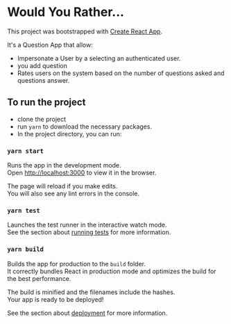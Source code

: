 # Would You Rather...

This project was bootstrapped with [Create React App](https://github.com/facebook/create-react-app).

It's a Question App that allow:

- Impersonate a User by a selecting an authenticated user.
- you add question
- Rates users on the system based on the number of questions asked and questions answer.

## To run the project

- clone the project
- run `yarn` to download the necessary packages.
- In the project directory, you can run:

### `yarn start`

Runs the app in the development mode.<br />
Open [http://localhost:3000](http://localhost:3000) to view it in the browser.

The page will reload if you make edits.<br />
You will also see any lint errors in the console.

### `yarn test`

Launches the test runner in the interactive watch mode.<br />
See the section about [running tests](https://facebook.github.io/create-react-app/docs/running-tests) for more information.

### `yarn build`

Builds the app for production to the `build` folder.<br />
It correctly bundles React in production mode and optimizes the build for the best performance.

The build is minified and the filenames include the hashes.<br />
Your app is ready to be deployed!

See the section about [deployment](https://facebook.github.io/create-react-app/docs/deployment) for more information.



